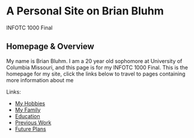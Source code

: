  <!DOCTYPE html>
<html>
<body>

  <h1>A Personal Site on Brian Bluhm</h1>
  <p>INFOTC 1000 Final</p>
  <h2>Homepage & Overview</h2>
  <p>My name is Brian Bluhm. I am a 20 year old sophomore at University of Columbia Missouri, and this page is for my INFOTC 1000 Final.
  This is the homepage for my site, click the links below to travel to pages containing more information about me</p>

Links:
- [My Hobbies]()
- [My Family]()
- [Education]()
- [Previous Work]()
- [Future Plans]()

</body>
</html> 
